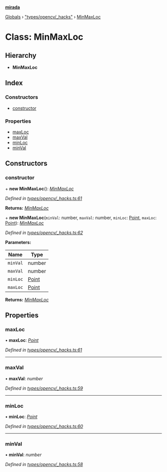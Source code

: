 **[mirada](../README.md)**

[Globals](../README.md) › ["types/opencv/_hacks"](../modules/_types_opencv__hacks_.md) › [MinMaxLoc](_types_opencv__hacks_.minmaxloc.md)

# Class: MinMaxLoc

## Hierarchy

* **MinMaxLoc**

## Index

### Constructors

* [constructor](_types_opencv__hacks_.minmaxloc.md#constructor)

### Properties

* [maxLoc](_types_opencv__hacks_.minmaxloc.md#maxloc)
* [maxVal](_types_opencv__hacks_.minmaxloc.md#maxval)
* [minLoc](_types_opencv__hacks_.minmaxloc.md#minloc)
* [minVal](_types_opencv__hacks_.minmaxloc.md#minval)

## Constructors

###  constructor

\+ **new MinMaxLoc**(): *[MinMaxLoc](_types_opencv__hacks_.minmaxloc.md)*

*Defined in [types/opencv/_hacks.ts:61](https://github.com/cancerberoSgx/mirada/blob/9d9803d/mirada/src/types/opencv/_hacks.ts#L61)*

**Returns:** *[MinMaxLoc](_types_opencv__hacks_.minmaxloc.md)*

\+ **new MinMaxLoc**(`minVal`: number, `maxVal`: number, `minLoc`: [Point](_types_opencv__hacks_.point.md), `maxLoc`: [Point](_types_opencv__hacks_.point.md)): *[MinMaxLoc](_types_opencv__hacks_.minmaxloc.md)*

*Defined in [types/opencv/_hacks.ts:62](https://github.com/cancerberoSgx/mirada/blob/9d9803d/mirada/src/types/opencv/_hacks.ts#L62)*

**Parameters:**

Name | Type |
------ | ------ |
`minVal` | number |
`maxVal` | number |
`minLoc` | [Point](_types_opencv__hacks_.point.md) |
`maxLoc` | [Point](_types_opencv__hacks_.point.md) |

**Returns:** *[MinMaxLoc](_types_opencv__hacks_.minmaxloc.md)*

## Properties

###  maxLoc

• **maxLoc**: *[Point](_types_opencv__hacks_.point.md)*

*Defined in [types/opencv/_hacks.ts:61](https://github.com/cancerberoSgx/mirada/blob/9d9803d/mirada/src/types/opencv/_hacks.ts#L61)*

___

###  maxVal

• **maxVal**: *number*

*Defined in [types/opencv/_hacks.ts:59](https://github.com/cancerberoSgx/mirada/blob/9d9803d/mirada/src/types/opencv/_hacks.ts#L59)*

___

###  minLoc

• **minLoc**: *[Point](_types_opencv__hacks_.point.md)*

*Defined in [types/opencv/_hacks.ts:60](https://github.com/cancerberoSgx/mirada/blob/9d9803d/mirada/src/types/opencv/_hacks.ts#L60)*

___

###  minVal

• **minVal**: *number*

*Defined in [types/opencv/_hacks.ts:58](https://github.com/cancerberoSgx/mirada/blob/9d9803d/mirada/src/types/opencv/_hacks.ts#L58)*